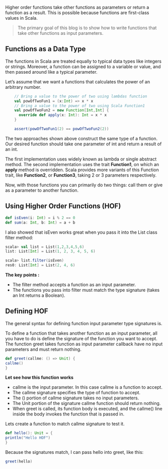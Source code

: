 Higher order functions take other functions as parameters or return a function as a result. This is possible because functions are first-class values in Scala.

> The primary goal of this blog is to show how to write functions that
> take other functions as input parameters.

## Functions as a Data Type

The functions in Scala are treated equally to typical data types like integers or strings. Moreover, a function can be assigned to a variable or value, and then passed around like a typical parameter.

Let’s assume that we want a functions that calculates the power of an arbitrary number.
```scala
    // Bring a value to the power of two using lambdas function
    val powOfTwoFun1 = (x:Int) => x * x
    // Bring a value to the power of two using Scala Function1
    val powOfTwoFun2 = new Function[Int,Int] {
      override def apply(x: Int): Int = x * x
    }

    assert(powOfTwoFun1(2) == powOfTwoFun2(2))
```

The two approaches shown above construct the same type of a function. Our desired function should take one parameter of int and return a result of an int.

The first implementation uses widely known as lambda or single abstract method. The second implementation uses the trait  **Function1**, on which an  **apply**  method is overridden. Scala provides more variants of this Function trait, like  **Function2**, or  **Function3**, taking 2 or 3 parameters respectively.

Now, with those functions you can primarily do two things: call them or give as a parameter to another function.

## Using Higher Order Functions (HOF)

```scala
def isEven(i: Int) = i % 2 == 0
def sum(a: Int, b: Int) = a + b
```

I also showed that isEven works great when you pass it into the List class filter method:
```scala
scala> val list = List(1,2,3,4,5,6)
list: List[Int] = List(1, 2, 3, 4, 5, 6)

scala> list.filter(isEven)
res0: List[Int] = List(2, 4, 6)
```
**The key points :**

 - The filter method accepts a function as an input parameter.
 - The functions you pass into filter must match the type signature (takes an Int returns a Boolean).

## Defining HOF
The general syntax for defining function input parameter type signatures is.


To define a function that takes another function as an input parameter, all you have to do is define the signature of the function you want to accept. The function greet takes function as input parameter callback have no input parameters and must return nothing.

```scala
def greet(callme: () => Unit) {
callme()
}
```

**Let see how this function works**

 - callme is the input parameter. In this case callme is a function to
   accept.
 - The callme signature specifies the type of function to accept.
 - The () portion of callme signature takes no input parameters.
 - The Unit portion of the signature callme function should return
   nothing.
 - When greet is called, its function body is executed, and the callme()
   line inside the body invokes the function that is passed in.

Lets create a function to match callme signature to test it.
```scala
def hello(): Unit = {
println("Hello HOF")
}
```
Because the signatures match, I can pass hello into greet, like this:
```scala
greet(hello)
```

<!--stackedit_data:
eyJoaXN0b3J5IjpbODUxMjM5OTA3LDUyMTI3NDI5MywtMzA3Mj
kyNDcsMTIxNTEzMjUzMiwtMTM0MzE4NjA0NywxODY2MzczMDEz
LC0xMTkyNzc0NzU1LDk3NjE0NzQ3MywtODkzNzY4ODQsLTEwNz
k0MzQxMzcsLTU2NTExMzYzNywtMTU2OTkwNDE0MiwxODE0ODM0
NDI3LDIwMjcwNTY2NzMsLTEyNTk4OTAwNjEsLTE0NTM2ODA2OS
wxMzQyMjcyNTgxLDE0NDY0MzI2NTUsMTI5NjUyMDA4NiwtMjA4
ODc0NjYxMl19
-->